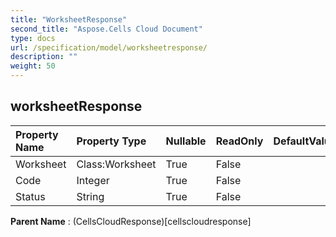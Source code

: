 ```yaml
---
title: "WorksheetResponse"
second_title: "Aspose.Cells Cloud Document"
type: docs
url: /specification/model/worksheetresponse/
description: ""
weight: 50
---
```


## **worksheetResponse**

 

| Property Name | Property Type | Nullable |  ReadOnly | DefaultValue | Description | 
| :- | :- | :- |:- |  :- | :- |
| Worksheet | Class:Worksheet | True |  False |  |  |  
| Code | Integer | True |  False |  |  |  
| Status | String | True |  False |  |  |  

**Parent Name** : (CellsCloudResponse)[cellscloudresponse]

